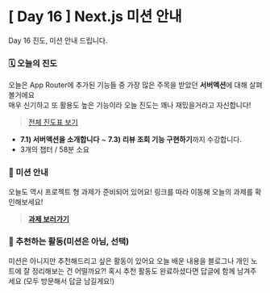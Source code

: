 # [ Day 16 ] Next.js 미션 안내

Day 16 진도, 미션 안내 드립니다.

### 🗓️ 오늘의 진도

오늘은 App Router에 추가된 기능들 중 가장 많은 주목을 받았던 **서버액션**에 대해 살펴볼거에요  
매우 신기하고 또 활용도 높은 기능이라 오늘 진도는 꽤나 재밌을거라고 자신합니다!

> [전체 진도표 보기](https://winterlood.notion.site/Next-js-2d88c12bf13041dab85068953a5a78a0?pvs=4)

- **7.1) 서버액션을 소개합니다** ~ **7.3) 리뷰 조회 기능 구현하기**까지 수강합니다.
- 3개의 챕터 / 58분 소요

### 🎯 미션 안내

오늘도 역시 프로젝트 형 과제가 준비되어 있어요!
링크를 따라 이동해 오늘의 과제를 확인해보세요!

> **[과제 보러가기](https://github.com/winterlood/onebite-next-challenge/blob/main/missions/day16/mission)**

### 🙌 추천하는 활동(미션은 아님, 선택)

미션은 아니지만 추천해드리고 싶은 활동이 있어요
오늘 배운 내용을 블로그나 개인 노트에 잘 정리해보는 건 어떨까요?!
혹시 추천 활동도 완료하셨다면 답글에 함께 남겨주세요
(모두 방문해서 답글 남길게요!)
